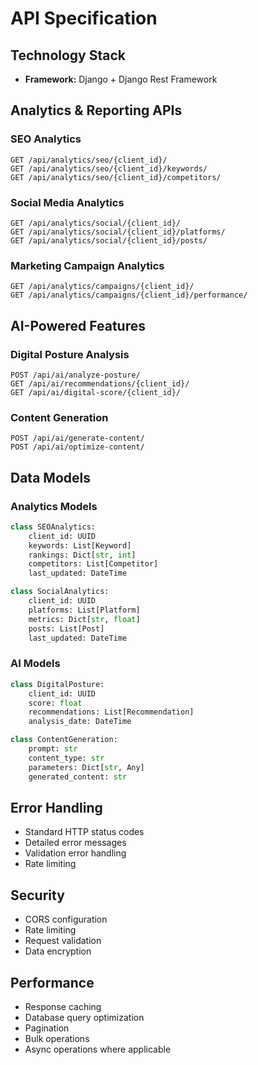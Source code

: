 # API Specification

## Technology Stack
- **Framework:** Django + Django Rest Framework

## Analytics & Reporting APIs

### SEO Analytics
```http
GET /api/analytics/seo/{client_id}/
GET /api/analytics/seo/{client_id}/keywords/
GET /api/analytics/seo/{client_id}/competitors/
```

### Social Media Analytics
```http
GET /api/analytics/social/{client_id}/
GET /api/analytics/social/{client_id}/platforms/
GET /api/analytics/social/{client_id}/posts/
```

### Marketing Campaign Analytics
```http
GET /api/analytics/campaigns/{client_id}/
GET /api/analytics/campaigns/{client_id}/performance/
```

## AI-Powered Features

### Digital Posture Analysis
```http
POST /api/ai/analyze-posture/
GET /api/ai/recommendations/{client_id}/
GET /api/ai/digital-score/{client_id}/
```

### Content Generation
```http
POST /api/ai/generate-content/
POST /api/ai/optimize-content/
```

## Data Models

### Analytics Models
```python
class SEOAnalytics:
    client_id: UUID
    keywords: List[Keyword]
    rankings: Dict[str, int]
    competitors: List[Competitor]
    last_updated: DateTime

class SocialAnalytics:
    client_id: UUID
    platforms: List[Platform]
    metrics: Dict[str, float]
    posts: List[Post]
    last_updated: DateTime
```

### AI Models
```python
class DigitalPosture:
    client_id: UUID
    score: float
    recommendations: List[Recommendation]
    analysis_date: DateTime

class ContentGeneration:
    prompt: str
    content_type: str
    parameters: Dict[str, Any]
    generated_content: str
```

## Error Handling
- Standard HTTP status codes
- Detailed error messages
- Validation error handling
- Rate limiting

## Security
- CORS configuration
- Rate limiting
- Request validation
- Data encryption

## Performance
- Response caching
- Database query optimization
- Pagination
- Bulk operations
- Async operations where applicable
